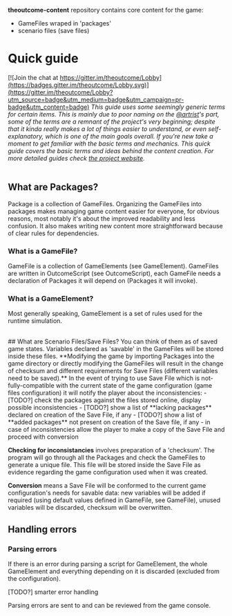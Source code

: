 **theoutcome-content** repository contains core content for the game:
- GameFiles wraped in 'packages'
- scenario files (save files)


# Quick guide

[![Join the chat at https://gitter.im/theoutcome/Lobby](https://badges.gitter.im/theoutcome/Lobby.svg)](https://gitter.im/theoutcome/Lobby?utm_source=badge&utm_medium=badge&utm_campaign=pr-badge&utm_content=badge)
*This guide uses some seemingly generic terms for certain items. This is mainly due to poor naming on the [@artrist](https://github.com/artrist)'s part, some of the terms are a remnant of the project's very beginning; despite that it kinda really makes a lot of things easier to understand, or even self-explanatory, which is one of the main goals overall. If you're new take a moment to get familiar with the basic terms and mechanics. This quick guide covers the basic terms and ideas behind the content creation. For more detailed guides check [the project website](https://theoutcome.000webhostapp.com/index.php/modding/).*
<br />
<br />
## What are Packages?
Package is a collection of GameFiles. Organizing the GameFiles into packages makes managing game content easier for everyone, for obvious reasons, most notably it's about the improved readability and less confusion. It also makes writing new content more straightforward because of clear rules for dependencies.

### What is a GameFile?
GameFile is a collection of GameElements (see GameElement). GameFiles are written in OutcomeScript (see OutcomeScript), each GameFile needs a declaration of Packages it will depend on (Packages it will invoke).

### What is a GameElement?
Most generally speaking, GameElement is a set of rules used for the runtime simulation.

<br />
## What are Scenario Files/Save Files?
You can think of them as of saved game states. Variables declared as 'savable' in the GameFiles will be stored inside these files. **Modifying the game by importing Packages into the game directory or directly modifying the GameFiles will result in the change of checksum and different requirements for Save Files (different variables need to be saved).** In the event of trying to use Save File which is not-fully-compatible with the current state of the game configuration (game files configuration) it will notify the player about the inconsistencies:
- [TODO?] check the packages against the files stored online, display possible inconsistencies
- [TODO?] show a list of **lacking packages** declared on creation of the Save File, if any
- [TODO?] show a list of **added packages** not present on creation of the Save file, if any
- in case of inconsistencies allow the player to make a copy of the Save File and proceed with conversion 

**Checking for inconsistancies** involves preparation of a 'checksum'. The program will go through all the Packages and check the GameFiles to generate a unique file. This file will be stored inside the Save File as evidence regarding the game configuration used when it was created.

**Conversion** means a Save File will be conformed to the current game configuration's needs for savable data: new variables will be added if required (using default values defined in GameFile, see GameFile), unused variables will be discarded, checksum will be overwritten.

## Handling errors

### Parsing errors
If there is an error during parsing a script for GameElement, the whole GameElement and everything depending on it is discarded (excluded from the configuration).

[TODO?] smarter error handling 

Parsing errors are sent to and can be reviewed from the game console.

